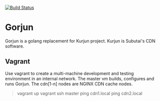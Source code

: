 [![Build Status](https://travis-ci.org/subutai-io/gorjun.svg?branch=master)](https://travis-ci.org/subutai-io/gorjun)
# Gorjun
Gorjun is a golang replacement for Kurjun project. Kurjun is Subutai's CDN software.

## Vagrant
    
Use vagrant to create a multi-machine development and testing environment in an internal network. The master vm builds, configures and runs Gorjun. The cdn\[1-n] nodes are NGINX CDN cache nodes.

> vagrant up
> vagrant ssh master
> ping cdn1.local
> ping cdn2.local
